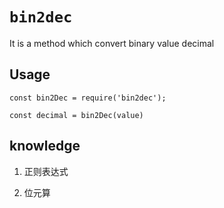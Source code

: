 # `bin2dec`

It is a method which convert binary value decimal

## Usage

```
const bin2Dec = require('bin2dec');

const decimal = bin2Dec(value)
```

## knowledge

1. 正则表达式

2. 位元算
